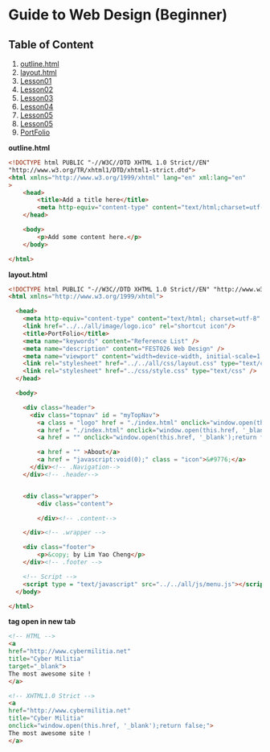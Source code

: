 # Guide to Web Design (Beginner)

## Table of Content
1. [outline.html](https://github.com/yclim95/GuidetoWebDesign/blob/master/outline.html)
2. [layout.html](https://github.com/yclim95/GuidetoWebDesign/blob/master/all/html/layout.html)
3. [Lesson01](https://github.com/yclim95/GuidetoWebDesign/tree/master/Lesson01)
4. [Lesson02](https://github.com/yclim95/GuidetoWebDesign/tree/master/Lesson02)
5. [Lesson03](https://github.com/yclim95/GuidetoWebDesign/tree/master/Lesson03)
6. [Lesson04](https://github.com/yclim95/GuidetoWebDesign/tree/master/Lesson04/ReferenceList)
7. [Lesson05](https://github.com/yclim95/GuidetoWebDesign/tree/master/Lesson05)
7. [Lesson05](https://github.com/yclim95/GuidetoWebDesign/tree/master/Lesson06)
8. [PortFolio](https://github.com/yclim95/GuidetoWebDesign/tree/master/PortFolio)

**outline.html**
```html
<!DOCTYPE html PUBLIC "-//W3C//DTD XHTML 1.0 Strict//EN"
"http://www.w3.org/TR/xhtml1/DTD/xhtml1-strict.dtd">
<html xmlns="http://www.w3.org/1999/xhtml" lang="en" xml:lang="en"
>
	<head>
		<title>Add a title here</title>
		<meta http-equiv="content-type" content="text/html;charset=utf-8" />
	</head>

	<body>
		<p>Add some content here.</p>
	</body>

</html>
```

**layout.html**
```html
<!DOCTYPE html PUBLIC "-//W3C//DTD XHTML 1.0 Strict//EN" "http://www.w3.org/TR/xhtml1/DTD/xhtml1-strict.dtd">
<html xmlns="http://www.w3.org/1999/xhtml">

  <head>
  	<meta http-equiv="content-type" content="text/html; charset=utf-8" />
    <link href="../../all/image/logo.ico" rel="shortcut icon"/>
  	<title>PortFolio</title>
  	<meta name="keywords" content="Reference List" />
  	<meta name="description" content="FEST026 Web Design" />
    <meta name="viewport" content="width=device-width, initial-scale=1.0" />
  	<link rel="stylesheet" href="../../all/css/layout.css" type="text/css" />
    <link rel="stylesheet" href="../css/style.css" type="text/css" />
  </head>

  <body>

    <div class="header">
      <div class="topnav" id = "myTopNav">
        <a class = "logo" href = "./index.html" onclick="window.open(this.href, '_blank');return false;"></a>
        <a href = "./index.html" onclick="window.open(this.href, '_blank');return false;">Home</a>
        <a href = "" onclick="window.open(this.href, '_blank');return false;">Chapter</a>

        <a href = "" >About</a>
        <a href = "javascript:void(0);" class = "icon">&#9776;</a>
      </div><!-- .Navigation-->
    </div><!-- .header-->


    <div class="wrapper">
    	<div class="content">

    	</div><!-- .content-->

    </div><!-- .wrapper -->

    <div class="footer">
    	<p>&copy; by Lim Yao Cheng</p>
    </div><!-- .footer -->

    <!-- Script -->
    <script type = "text/javascript" src="../../all/js/menu.js"></script>
  </body>

</html>


```

**<a> tag open in new tab**
```html
<!-- HTML -->
<a
href="http://www.cybermilitia.net"
title="Cyber Militia"
target="_blank">
The most awesome site !
</a>

<!-- XHTML1.0 Strict -->
<a
href="http://www.cybermilitia.net"
title="Cyber Militia"
onclick="window.open(this.href, '_blank');return false;">
The most awesome site !
</a>
```

